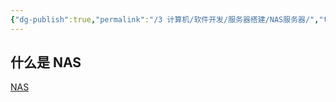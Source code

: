 ```yaml
---
{"dg-publish":true,"permalink":"/3 计算机/软件开发/服务器搭建/NAS服务器/","title":"NAS服务器"}
---
```



## 什么是 NAS
[NAS](../../创建、效率与技巧/备份与同步/NAS.md)